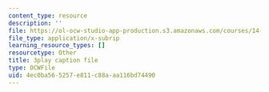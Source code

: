 ```yaml
---
content_type: resource
description: ''
file: https://ol-ocw-studio-app-production.s3.amazonaws.com/courses/14-01sc-principles-of-microeconomics-fall-2011/4ec0ba565257e811c88aaa116bd74490_1dL8mTyyjRM.srt
file_type: application/x-subrip
learning_resource_types: []
resourcetype: Other
title: 3play caption file
type: OCWFile
uid: 4ec0ba56-5257-e811-c88a-aa116bd74490
---
```

